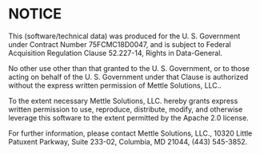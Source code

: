 # NOTICE

This (software/technical data) was produced for the U. S. Government under Contract Number 75FCMC18D0047, and is subject to Federal Acquisition Regulation Clause 52.227-14, Rights in Data-General.

No other use other than that granted to the U. S. Government, or to those acting on behalf of the U. S. Government under that Clause is authorized without the express written permission of Mettle Solutions, LLC..

To the extent necessary Mettle Solutions, LLC. hereby grants express written permission to use, reproduce, distribute, modify, and otherwise leverage this software to the extent permitted by the Apache 2.0 license.

For further information, please contact Mettle Solutions, LLC., 10320 Little Patuxent Parkway, Suite 233-02, Columbia, MD 21044, (443) 545-3852.